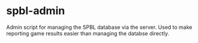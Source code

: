 # spbl-admin
Admin script for managing the SPBL database via the server. Used to make reporting game results easier than managing the databse directly.
